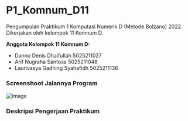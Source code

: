 # P1_Komnum_D11
Pengumpulan Praktikum 1 Komputasi Numerik D (Metode Bolzano) 2022.
Dikerjakan oleh kelompok 11 Komnum D.

**Anggota Kelompok 11 Komnum D:**
* Danno Denis Dhaifullah        5025211027
* Arif Nugraha Santosa          5025211048
* Laurivasya Gadhing Syahafidh	 5025211136

### Screenshoot Jalannya Program
![image](https://user-images.githubusercontent.com/112613803/197846828-1b781579-f34a-4863-a8fb-e01218616e5a.png)

### Deskripsi Pengerjaan Praktikum
